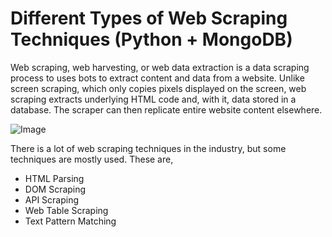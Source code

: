 # Different Types of Web Scraping Techniques (Python + MongoDB)

Web scraping, web harvesting, or web data extraction is a data scraping process to uses bots to extract content and data from a website. Unlike screen scraping, which only copies pixels displayed on the screen, web scraping extracts underlying HTML code and, with it, data stored in a database. The scraper can then replicate entire website content elsewhere.

![Image](https://www.webharvy.com/images/web%20scraping.png)

There is a lot of web scraping techniques in the industry, but some techniques are mostly used. These are,

- HTML Parsing
- DOM Scraping
- API Scraping
- Web Table Scraping
- Text Pattern Matching
